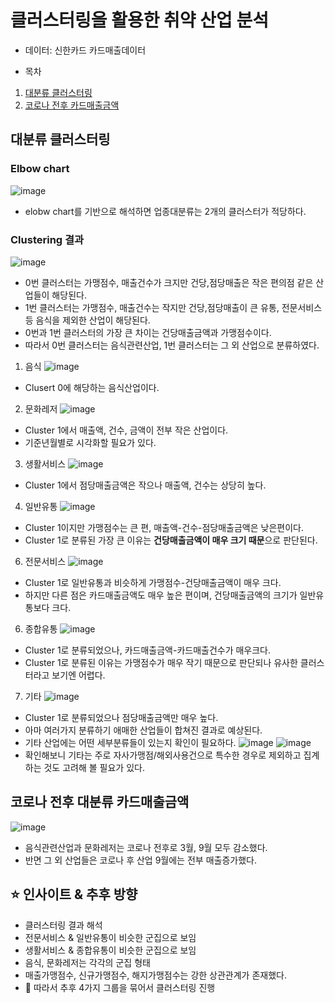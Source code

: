 # 클러스터링을 활용한 취약 산업 분석
- 데이터: 신한카드 카드매출데이터

- 목차
1. [대분류 클러스터링](#대분류-클러스터링)
2. [코로나 전후 카드매출금액](#코로나-전후-대분류-카드매출금액)

## 대분류 클러스터링

### Elbow chart
![image](https://user-images.githubusercontent.com/44918665/129468971-247d5ba9-fb60-4115-ad4d-46d8c8f35680.png)
- elobw chart를 기반으로 해석하면 업종대분류는 2개의 클러스터가 적당하다.

### Clustering 결과
![image](https://user-images.githubusercontent.com/44918665/129470384-fe7992b7-4bb2-4dfe-857e-a59ba50f2fdf.png)
- 0번 클러스터는 가맹점수, 매출건수가 크지만 건당,점당매출은 작은 편의점 같은 산업들이 해당된다.
- 1번 클러스터는 가맹점수, 매출건수는 작지만 건당,점당매출이 큰 유통, 전문서비스 등 음식을 제외한 산업이 해당된다.
- 0번과 1번 클러스터의 가장 큰 차이는 건당매출금액과 가맹점수이다.
- 따라서 0번 클러스터는 음식관련산업, 1번 클러스터는 그 외 산업으로 분류하였다.

1. 음식
![image](https://user-images.githubusercontent.com/44918665/129470468-7aceb944-9b51-418a-ad21-746e5912c40d.png)
- Clusert 0에 해당하는 음식산업이다.
2. 문화레저
![image](https://user-images.githubusercontent.com/44918665/129470480-70574e26-5d38-4cc8-a050-d92c348eaa9a.png)
- Cluster 1에서 매출액, 건수, 금액이 전부 작은 산업이다.
- 기준년월별로 시각화할 필요가 있다.
3. 생활서비스
![image](https://user-images.githubusercontent.com/44918665/129470543-27a96137-67b5-4a39-b4a0-048f7acb0e8d.png)
- Cluster 1에서 점당매출금액은 작으나 매출액, 건수는 상당히 높다.
4. 일반유통
![image](https://user-images.githubusercontent.com/44918665/129470589-5533610c-bf2f-481b-babd-cca007b73bb9.png)
- Cluster 1이지만 가맹점수는 큰 편, 매출액-건수-점당매출금액은 낮은편이다.
- Cluster 1로 분류된 가장 큰 이유는 **건당매출금액이 매우 크기 때문**으로 판단된다.
6. 전문서비스
![image](https://user-images.githubusercontent.com/44918665/129470702-65df39cd-330d-4a8e-b75f-3cb7406a6ec5.png)
- Cluster 1로 일반유통과 비슷하게 가맹점수-건당매출금액이 매우 크다.
- 하지만 다른 점은 카드매출금액도 매우 높은 편이며, 건당매출금액의 크기가 일반유통보다 크다.
6. 종합유통
![image](https://user-images.githubusercontent.com/44918665/129470729-78613e04-ba23-421a-a328-519ebdb7a303.png)
- Cluster 1로 분류되었으나, 카드매출금액-카드매출건수가 매우크다.
- Cluster 1로 분류된 이유는 가맹점수가 매우 작기 때문으로 판단되나 유사한 클러스터라고 보기엔 어렵다.
7. 기타
![image](https://user-images.githubusercontent.com/44918665/129470787-182c05bf-8d27-475e-8057-b00550f6821e.png)
- Cluster 1로 분류되었으나 점당매출금액만 매우 높다.
- 아마 여러가지 분류하기 애매한 산업들이 합쳐진 결과로 예상된다.
- 기타 산업에는 어떤 세부분류들이 있는지 확인이 필요하다.
![image](https://user-images.githubusercontent.com/44918665/129470823-4236d9e1-dcee-44db-9a7e-231d6ee5168e.png)
![image](https://user-images.githubusercontent.com/44918665/129470832-ca4cf7f9-cc1f-4c01-a0e9-1f91b4e00a8f.png)
- 확인해보니 기타는 주로 자사가맹점/해외사용건으로 특수한 경우로 제외하고 집계하는 것도 고려해 볼 필요가 있다.

## 코로나 전후 대분류 카드매출금액
![image](https://user-images.githubusercontent.com/44918665/129473027-18e4df63-9d8b-4cdf-8fc7-15c7a05518ac.png)
- 음식관련산업과 문화레저는 코로나 전후로 3월, 9월 모두 감소했다.
- 반면 그 외 산업들은 코로나 후 산업 9월에는 전부 매출증가했다. 

## ⭐ 인사이트 & 추후 방향
- 클러스터링 결과 해석
- 전문서비스 & 일반유통이 비슷한 군집으로 보임
- 생활서비스 & 종합유통이 비슷한 군집으로 보임
- 음식, 문화레저는 각각의 군집 형태
- 매출가맹점수, 신규가맹점수, 해지가맹점수는 강한 상관관계가 존재했다.
- 📌 따라서 추후 4가지 그룹을 묶어서 클러스터링 진행
